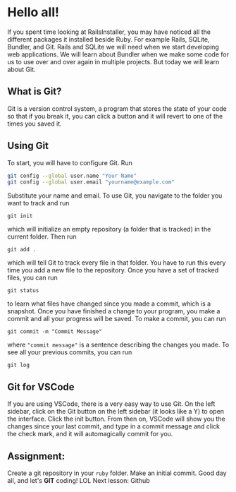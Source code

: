 # Hello all!
If you spent time looking at RailsInstaller, you may have noticed all the different packages it installed beside Ruby. For example Rails, SQLite, Bundler, and Git. Rails and SQLite we will need when we start developing web applications. We will learn about Bundler when we make some code for us to use over and over again in multiple projects. But today we will learn about Git. 

## What is Git? 

Git is a version control system, a program that stores the state of your code so that if you break it, you can click a button and it will revert to one of the times you saved it. 

## Using Git
To start, you will have to configure Git. Run
```bash
git config --global user.name "Your Name" 
git config --global user.email "yourname@example.com"
```

Substitute your name and email.
To use Git, you navigate to the folder you want to track and run 

`git init`

which will initialize an empty repository (a folder that is tracked) in the current folder. Then run 

`git add .`

which will tell Git to track every file in that folder. You have to run this every time you add a new file to the repository. 
Once you have a set of tracked files, you can run

`git status`

to learn what files have changed since you made a commit, which is a snapshot. Once you have finished a change to your program, you make a commit and all your progress will be saved. To make a commit, you can run

`git commit -m "Commit Message"`

where `"commit message"` is a sentence describing the changes you made.
To see all your previous commits, you can run 

`git log`

## Git for VSCode
If you are using VSCode, there is a very easy way to use Git. On the left sidebar, click on the Git button on the left sidebar (it looks like a Y) to open the interface. Click the init button. From then on, VSCode will show you the changes since your last commit, and type in a commit message and click the check mark, and it will automagically commit for you.

## Assignment: 
Create a git repository in your `ruby` folder. Make an initial commit.
Good day all, and let's **GIT** coding! LOL
Next lesson: Github